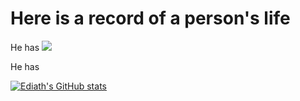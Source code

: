 # Here is a record of a person's life
He has ![](https://img.shields.io/github/followers/Ediath-Wu?style=social)

He has 

[![Ediath's GitHub stats](https://github-readme-stats.vercel.app/api?username=Ediath-Wu&show_icons=true&theme=chartreuse-dark)](https://github.com/anuraghazra/github-readme-stats)

